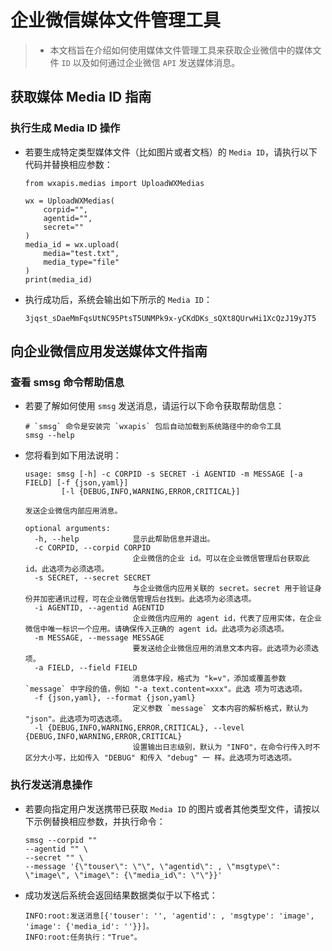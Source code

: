 # 企业微信媒体文件管理工具
> * 本文档旨在介绍如何使用媒体文件管理工具来获取企业微信中的媒体文件 `ID` 以及如何通过企业微信 `API` 发送媒体消息。

## 获取媒体 Media ID 指南

### 执行生成 Media ID 操作
* 若要生成特定类型媒体文件（比如图片或者文档）的 `Media ID`，请执行以下代码并替换相应参数：

    ```shell script
    from wxapis.medias import UploadWXMedias

    wx = UploadWXMedias(
        corpid="",
        agentid="",
        secret=""
    )
    media_id = wx.upload(
        media="test.txt",
        media_type="file"
    )
    print(media_id)
    ```

* 执行成功后，系统会输出如下所示的 `Media ID`：

    ```shell script
    3jqst_sDaeMmFqsUtNC95PtsT5UNMPk9x-yCKdDKs_sQXt8QUrwHi1XcQzJ19yJT5
    ```

## 向企业微信应用发送媒体文件指南

### 查看 smsg 命令帮助信息

* 若要了解如何使用 `smsg` 发送消息，请运行以下命令获取帮助信息：

    ```shell script
    # `smsg` 命令是安装完 `wxapis` 包后自动加载到系统路径中的命令工具
    smsg --help
    ```

* 您将看到如下用法说明：

    ```
    usage: smsg [-h] -c CORPID -s SECRET -i AGENTID -m MESSAGE [-a FIELD] [-f {json,yaml}]
            [-l {DEBUG,INFO,WARNING,ERROR,CRITICAL}]

    发送企业微信内部应用消息。
    
    optional arguments:
      -h, --help            显示此帮助信息并退出。
      -c CORPID, --corpid CORPID
                            企业微信的企业 id。可以在企业微信管理后台获取此 id。此选项为必须选项。
      -s SECRET, --secret SECRET
                            与企业微信内应用关联的 secret。secret 用于验证身份并加密通讯过程，可在企业微信管理后台找到。此选项为必须选项。
      -i AGENTID, --agentid AGENTID
                            企业微信内应用的 agent id，代表了应用实体，在企业微信中唯一标识一个应用。请确保传入正确的 agent id。此选项为必须选项。
      -m MESSAGE, --message MESSAGE
                            要发送给企业微信应用的消息文本内容。此选项为必须选项。
      -a FIELD, --field FIELD
                            消息体字段，格式为 "k=v"，添加或覆盖参数 `message` 中字段的值，例如 "-a text.content=xxx"。此选 项为可选选项。
      -f {json,yaml}, --format {json,yaml}
                            定义参数 `message` 文本内容的解析格式，默认为 "json"。此选项为可选选项。
      -l {DEBUG,INFO,WARNING,ERROR,CRITICAL}, --level {DEBUG,INFO,WARNING,ERROR,CRITICAL}
                            设置输出日志级别，默认为 "INFO"，在命令行传入时不区分大小写，比如传入 "DEBUG" 和传入 "debug" 一 样。此选项为可选选项。
    ```

### 执行发送消息操作

* 若要向指定用户发送携带已获取 `Media ID` 的图片或者其他类型文件，请按以下示例替换相应参数，并执行命令：

    ```shell script
    smsg --corpid "" 
    --agentid "" \
    --secret "" \
    --message '{\"touser\": \"\", \"agentid\": , \"msgtype\": \"image\", \"image\": {\"media_id\": \"\"}}'
    ```

* 成功发送后系统会返回结果数据类似于以下格式：

    ```
    INFO:root:发送消息[{'touser': '', 'agentid': , 'msgtype': 'image', 'image': {'media_id': ''}}]。
    INFO:root:任务执行："True"。
    ```
